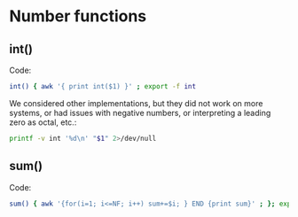 # Number functions


## int()

Code:

```sh
int() { awk '{ print int($1) }' ; export -f int
```

We considered other implementations, but they did not work on more systems, or had issues with negative numbers, or interpreting a leading zero as octal, etc.:

```sh
printf -v int '%d\n' "$1" 2>/dev/null
```


## sum()

Code:

```sh
sum() { awk '{for(i=1; i<=NF; i++) sum+=$i; } END {print sum}' ; }; export -f sum
```
